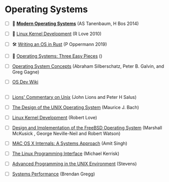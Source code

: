 # Operating Systems

- [ ] 📖 [**Modern Operating Systems**](https://www.amazon.com/Modern-Operating-Systems-Andrew-Tanenbaum/dp/013359162X) (AS Tanenbaum, H Bos 2014)
- [ ] 📖 [Linux Kernel Development](https://www.amazon.in/Linux-Kernel-Development-Developers-Library/dp/0672329468) (R Love 2010)
- [ ] 🛠 [Writing an OS in Rust](https://os.phil-opp.com) (P Oppermann 2019)

- [ ] 📖 [Operating Systems: Three Easy Pieces]() ()
- [ ] [Operating System Concepts]() (Abraham Silberschatz, Peter B. Galvin, and Greg Gagne)

- [ ] [OS Dev Wiki](https://wiki.osdev.org/Expanded_Main_Page)

##
- [ ] [Lions' Commentary on Unix]() (John Lions and Peter H Salus)
- [ ] [The Design of the UNIX Operating System]() (Maurice J. Bach)
- [ ] [Linux Kernel Development]() (Robert Love)
- [ ] [Design and Implementation of the FreeBSD Operating System]() (Marshall McKusick , George Neville-Neil and Robert Watson)
- [ ] [MAC OS X Internals: A Systems Approach]() (Amit Singh)

- [ ] [The Linux Programming Interface]() (Michael Kerrisk)
- [ ] [Advanced Programming in the UNIX Environment]() (Stevens)
- [ ] [Systems Performance]() (Brendan Gregg)
